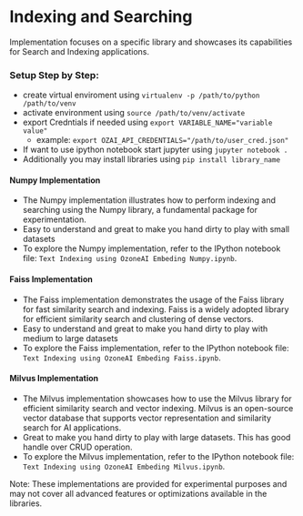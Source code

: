 # Indexing and Searching
Implementation focuses on a specific library and showcases its capabilities for Search and Indexing applications.

### Setup Step by Step:
- create virtual enviroment using `virtualenv -p /path/to/python /path/to/venv`
- activate environment using `source /path/to/venv/activate`
- export Credntials if needed using `export VARIABLE_NAME="variable value"`
  - example: `export OZAI_API_CREDENTIALS="/path/to/user_cred.json"`
- If want to use ipython notebook start jupyter using `jupyter notebook .`
- Additionally you may install libraries using `pip install library_name`

#### Numpy Implementation
- The Numpy implementation illustrates how to perform indexing and searching using the Numpy library, a fundamental package for experimentation.
- Easy to understand and great to make you hand dirty to play with small datasets
- To explore the Numpy implementation, refer to the IPython notebook file: `Text Indexing using OzoneAI Embeding Numpy.ipynb`.

#### Faiss Implementation
- The Faiss implementation demonstrates the usage of the Faiss library for fast similarity search and indexing. Faiss is a widely adopted library for efficient similarity search and clustering of dense vectors.
- Easy to understand and great to make you hand dirty to play with medium to large datasets
- To explore the Faiss implementation, refer to the IPython notebook file: `Text Indexing using OzoneAI Embeding Faiss.ipynb`.

#### Milvus Implementation
- The Milvus implementation showcases how to use the Milvus library for efficient similarity search and vector indexing. Milvus is an open-source vector database that supports vector representation and similarity search for AI applications.
- Great to make you hand dirty to play with large datasets. This has good handle over CRUD operation.
- To explore the Milvus implementation, refer to the IPython notebook file: `Text Indexing using OzoneAI Embeding Milvus.ipynb`.

Note: These implementations are provided for experimental purposes and may not cover all advanced features or optimizations available in the libraries.

